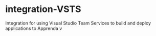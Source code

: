 # integration-VSTS
Integration for using Visual Studio Team Services to build and deploy applications to Apprenda
v
